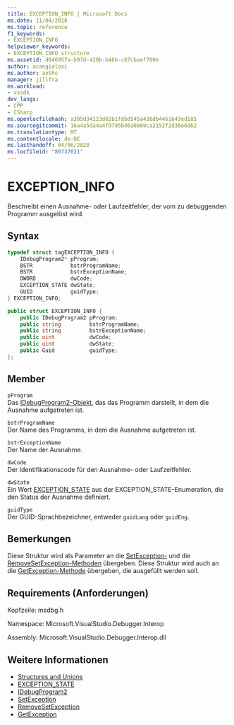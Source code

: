 ```yaml
---
title: EXCEPTION_INFO | Microsoft Docs
ms.date: 11/04/2016
ms.topic: reference
f1_keywords:
- EXCEPTION_INFO
helpviewer_keywords:
- EXCEPTION_INFO structure
ms.assetid: d046957a-b97d-420b-b46b-c67cbaef709e
author: acangialosi
ms.author: anthc
manager: jillfra
ms.workload:
- vssdk
dev_langs:
- CPP
- CSharp
ms.openlocfilehash: a305d34123d02b1fdbd545a438db4461643ed185
ms.sourcegitcommit: 16a4a5da4a4fd795b46a0869ca2152f2d36e6db2
ms.translationtype: MT
ms.contentlocale: de-DE
ms.lasthandoff: 04/06/2020
ms.locfileid: "80737021"
---
```

# <a name="exception_info"></a>EXCEPTION_INFO
Beschreibt einen Ausnahme- oder Laufzeitfehler, der vom zu debuggenden Programm ausgelöst wird.

## <a name="syntax"></a>Syntax

```cpp
typedef struct tagEXCEPTION_INFO {
    IDebugProgram2* pProgram;
    BSTR            bstrProgramName;
    BSTR            bstrExceptionName;
    DWORD           dwCode;
    EXCEPTION_STATE dwState;
    GUID            guidType;
} EXCEPTION_INFO;
```

```csharp
public struct EXCEPTION_INFO {
    public IDebugProgram2 pProgram;
    public string         bstrProgramName;
    public string         bstrExceptionName;
    public uint           dwCode;
    public uint           dwState;
    public Guid           guidType;
};
```

## <a name="members"></a>Member
`pProgram`\
Das [IDebugProgram2-Objekt,](../../../extensibility/debugger/reference/idebugprogram2.md) das das Programm darstellt, in dem die Ausnahme aufgetreten ist.

`bstrProgramName`\
Der Name des Programms, in dem die Ausnahme aufgetreten ist.

`bstrExceptionName`\
Der Name der Ausnahme.

`dwCode`\
Der Identifikationscode für den Ausnahme- oder Laufzeitfehler.

`dwState`\
Ein Wert [EXCEPTION_STATE](../../../extensibility/debugger/reference/exception-state.md) aus der EXCEPTION_STATE-Enumeration, die den Status der Ausnahme definiert.

`guidType`\
Der GUID-Sprachbezeichner, entweder `guidLang` oder `guidEng`.

## <a name="remarks"></a>Bemerkungen
Diese Struktur wird als Parameter an die [SetException-](../../../extensibility/debugger/reference/idebugengine2-setexception.md) und die [RemoveSetException-Methoden](../../../extensibility/debugger/reference/idebugengine2-removesetexception.md) übergeben. Diese Struktur wird auch an die [GetException-Methode](../../../extensibility/debugger/reference/idebugexceptionevent2-getexception.md) übergeben, die ausgefüllt werden soll.

## <a name="requirements"></a>Requirements (Anforderungen)
Kopfzeile: msdbg.h

Namespace: Microsoft.VisualStudio.Debugger.Interop

Assembly: Microsoft.VisualStudio.Debugger.Interop.dll

## <a name="see-also"></a>Weitere Informationen
- [Structures and Unions](../../../extensibility/debugger/reference/structures-and-unions.md)
- [EXCEPTION_STATE](../../../extensibility/debugger/reference/exception-state.md)
- [IDebugProgram2](../../../extensibility/debugger/reference/idebugprogram2.md)
- [SetException](../../../extensibility/debugger/reference/idebugengine2-setexception.md)
- [RemoveSetException](../../../extensibility/debugger/reference/idebugengine2-removesetexception.md)
- [GetException](../../../extensibility/debugger/reference/idebugexceptionevent2-getexception.md)
